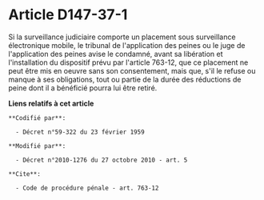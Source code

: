 # Article D147-37-1

Si la surveillance judiciaire comporte un placement sous surveillance électronique mobile, le tribunal de l'application des
peines ou le juge de l'application des peines avise le condamné, avant sa libération et l'installation du dispositif prévu
par l'article 763-12, que ce placement ne peut être mis en oeuvre sans son consentement, mais que, s'il le refuse ou manque à
ses obligations, tout ou partie de la durée des réductions de peine dont il a bénéficié pourra lui être retiré.

**Liens relatifs à cet article**

	**Codifié par**:

	  - Décret n°59-322 du 23 février 1959

	**Modifié par**:

	  - Décret n°2010-1276 du 27 octobre 2010 - art. 5

	**Cite**:

	  - Code de procédure pénale - art. 763-12
